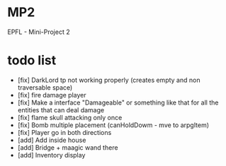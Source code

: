 # MP2
EPFL - Mini-Project 2 

# todo list
 - [fix] DarkLord tp not working properly (creates empty and non traversable space) 
 - [fix] fire damage player
 - [fix] Make a interface "Damageable" or something like that for all the entities that can deal damage
 - [fix] flame skull attacking only once
 - [fix] Bomb multiple placement (canHoldDowm - mve to arpgItem)
 - [fix] Player go in both directions 
 - [add] Add inside house
 - [add] Bridge + maagic wand there
 - [add] Inventory display
